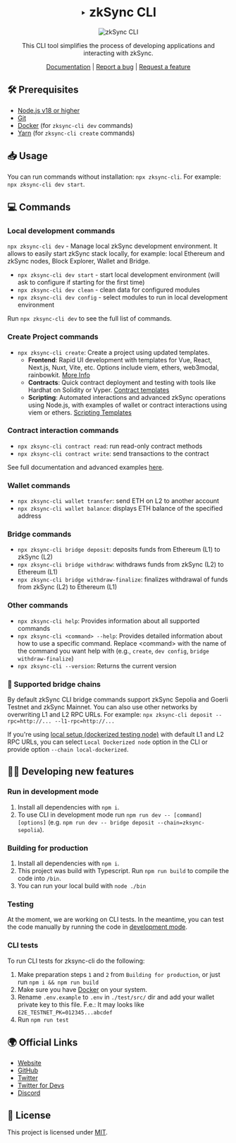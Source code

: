 <div align="center">

# ‣ zkSync CLI 

![zkSync CLI](./zksync-cli-banner.png)

This CLI tool simplifies the process of developing applications and interacting with zkSync.

[Documentation](https://era.zksync.io/docs/tools/zksync-cli) | [Report a bug](https://github.com/matter-labs/zksync-cli/issues/new) | [Request a feature](https://github.com/matter-labs/zksync-cli/issues/new)

[pr-welcome]: https://img.shields.io/static/v1?color=indigo&label=PRs&style=flat&message=welcome

</div>

## 🛠 Prerequisites

- [Node.js v18 or higher](https://nodejs.org/en)
- [Git](https://git-scm.com/downloads)
- [Docker](https://www.docker.com/get-started/) (for `zksync-cli dev` commands)
- [Yarn](https://v3.yarnpkg.com/getting-started/install) (for `zksync-cli create` commands)

## 📥 Usage

You can run commands without installation: `npx zksync-cli`. For example: `npx zksync-cli dev start`.

## 💻 Commands

### Local development commands
`npx zksync-cli dev` - Manage local zkSync development environment. It allows to easily start zkSync stack locally, for example: local Ethereum and zkSync nodes, Block Explorer, Wallet and Bridge.

- `npx zksync-cli dev start` - start local development environment (will ask to configure if starting for the first time)
- `npx zksync-cli dev clean` - clean data for configured modules
- `npx zksync-cli dev config` - select modules to run in local development environment

Run `npx zksync-cli dev` to see the full list of commands.

### Create Project commands
- `npx zksync-cli create`: Create a project using updated templates.
  - **Frontend**: Rapid UI development with templates for Vue, React, Next.js, Nuxt, Vite, etc. Options include viem, ethers, web3modal, rainbowkit. [More Info](https://github.com/matter-labs/zksync-frontend-templates#readme)
  - **Contracts**: Quick contract deployment and testing with tools like Hardhat on Solidity or Vyper. [Contract templates](https://github.com/matter-labs/zksync-contract-templates#readme)
  - **Scripting**: Automated interactions and advanced zkSync operations using Node.js, with examples of wallet or contract interactions using viem or ethers. [Scripting Templates](https://github.com/matter-labs/zksync-scripting-templates#readme)

### Contract interaction commands
- `npx zksync-cli contract read`: run read-only contract methods
- `npx zksync-cli contract write`: send transactions to the contract

See full documentation and advanced examples [here](./docs/contract-interaction.md).

### Wallet commands
- `npx zksync-cli wallet transfer`: send ETH on L2 to another account
- `npx zksync-cli wallet balance`: displays ETH balance of the specified address

### Bridge commands
- `npx zksync-cli bridge deposit`: deposits funds from Ethereum (L1) to zkSync (L2)
- `npx zksync-cli bridge withdraw`: withdraws funds from zkSync (L2) to Ethereum (L1)
- `npx zksync-cli bridge withdraw-finalize`: finalizes withdrawal of funds from zkSync (L2) to Ethereum (L1)

### Other commands
- `npx zksync-cli help`: Provides information about all supported commands
- `npx zksync-cli <command> --help`: Provides detailed information about how to use a specific command. Replace \<command\> with the name of the command you want help with (e.g., `create`, `dev config`, `bridge withdraw-finalize`)
- `npx zksync-cli --version`: Returns the current version


### 🔗 Supported bridge chains

By default zkSync CLI bridge commands support zkSync Sepolia and Goerli Testnet and zkSync Mainnet. You can also use other networks by overwriting L1 and L2 RPC URLs. For example: `npx zksync-cli deposit --rpc=http://... --l1-rpc=http://...`

If you're using [local setup (dockerized testing node)](https://github.com/matter-labs/local-setup) with default L1 and L2 RPC URLs, you can select `Local Dockerized node` option in the CLI or provide option `--chain local-dockerized`.

## 👩‍💻 Developing new features

### Run in development mode

1. Install all dependencies with `npm i`.
2. To use CLI in development mode run `npm run dev -- [command] [options]` (e.g. `npm run dev -- bridge deposit --chain=zksync-sepolia`).

### Building for production

1. Install all dependencies with `npm i`.
2. This project was build with Typescript. Run `npm run build` to compile the code into `/bin`.
3. You can run your local build with `node ./bin`

### Testing

At the moment, we are working on CLI tests.
In the meantime, you can test the code manually by running the code in [development mode](#run-in-development-mode).

### CLI tests

To run CLI tests for zksync-cli do the following:
1. Make preparation steps `1` and `2` from `Building for production`, or just run `npm i && npm run build` 
3. Make sure you have [Docker](https://docs.docker.com/engine/install/) on your system.
4. Rename `.env.example` to `.env` in `./test/src/` dir and add your wallet private key to this file. F.e.: It may looks like `E2E_TESTNET_PK=012345...abcdef`
5. Run `npm run test`

## 🌍 Official Links

- [Website](https://zksync.io/)
- [GitHub](https://github.com/matter-labs)
- [Twitter](https://twitter.com/zksync)
- [Twitter for Devs](https://twitter.com/zkSyncDevs)
- [Discord](https://join.zksync.dev/)

## 📜 License

This project is licensed under [MIT](./LICENSE-MIT).
